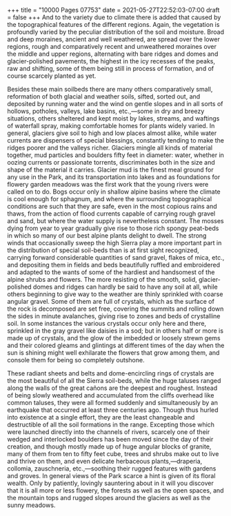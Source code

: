 +++
title = "10000 Pages 07753"
date = 2021-05-27T22:52:03-07:00
draft = false
+++
And to the variety due to climate there is added that caused by the topographical features of the different regions. Again, the vegetation is profoundly varied by the peculiar distribution of the soil and moisture. Broad and deep moraines, ancient and well weathered, are spread over the lower regions, rough and comparatively recent and unweathered moraines over the middle and upper regions, alternating with bare ridges and domes and glacier-polished pavements, the highest in the icy recesses of the peaks, raw and shifting, some of them being still in process of formation, and of course scarcely planted as yet.

Besides these main soilbeds there are many others comparatively small, reformation of both glacial and weather soils, sifted, sorted out, and deposited by running water and the wind on gentle slopes and in all sorts of hollows, potholes, valleys, lake basins, etc.,—some in dry and breezy situations, others sheltered and kept moist by lakes, streams, and waftings of waterfall spray, making comfortable homes for plants widely varied. In general, glaciers give soil to high and low places almost alike, while water currents are dispensers of special blessings, constantly tending to make the ridges poorer and the valleys richer. Glaciers mingle all kinds of material together, mud particles and boulders fifty feet in diameter: water, whether in oozing currents or passionate torrents, discriminates both in the size and shape of the material it carries. Glacier mud is the finest meal ground for any use in the Park, and its transportation into lakes and as foundations for flowery garden meadows was the first work that the young rivers were called on to do. Bogs occur only in shallow alpine basins where the climate is cool enough for sphagnum, and where the surrounding topographical conditions are such that they are safe, even in the most copious rains and thaws, from the action of flood currents capable of carrying rough gravel and sand, but where the water supply is nevertheless constant. The mosses dying from year to year gradually give rise to those rich spongy peat-beds in which so many of our best alpine plants delight to dwell. The strong winds that occasionally sweep the high Sierra play a more important part in the distribution of special soil-beds than is at first sight recognized, carrying forward considerable quantities of sand gravel, flakes of mica, etc., and depositing them in fields and beds beautifully ruffled and embroidered and adapted to the wants of some of the hardiest and handsomest of the alpine shrubs and flowers. The more resisting of the smooth, solid, glacier-polished domes and ridges can hardly be said to have any soil at all, while others beginning to give way to the weather are thinly sprinkled with coarse angular gravel. Some of them are full of crystals, which as the surface of the rock is decomposed are set free, covering the summits and rolling down the sides in minute avalanches, giving rise to zones and beds of crystalline soil. In some instances the various crystals occur only here and there, sprinkled in the gray gravel like daisies in a sod; but in others half or more is made up of crystals, and the glow of the imbedded or loosely strewn gems and their colored gleams and glintings at different times of the day when the sun is shining might well exhilarate the flowers that grow among them, and console them for being so completely outshone.

These radiant sheets and belts and dome-encircling rings of crystals are the most beautiful of all the Sierra soil-beds, while the huge taluses ranged along the walls of the great cañons are the deepest and roughest. Instead of being slowly weathered and accumulated from the cliffs overhead like common taluses, they were all formed suddenly and simultaneously by an earthquake that occurred at least three centuries ago. Though thus hurled into existence at a single effort, they are the least changeable and destructible of all the soil formations in the range. Excepting those which were launched directly into the channels of rivers, scarcely one of their wedged and interlocked boulders has been moved since the day of their creation, and though mostly made up of huge angular blocks of granite, many of them from ten to fifty feet cube, trees and shrubs make out to live and thrive on them, and even delicate herbaceous plants,—draperia, collomia, zauschneria, etc.,—soothing their rugged features with gardens and groves. In general views of the Park scarce a hint is given of its floral wealth. Only by patiently, lovingly sauntering about in it will you discover that it is all more or less flowery, the forests as well as the open spaces, and the mountain tops and rugged slopes around the glaciers as well as the sunny meadows.
